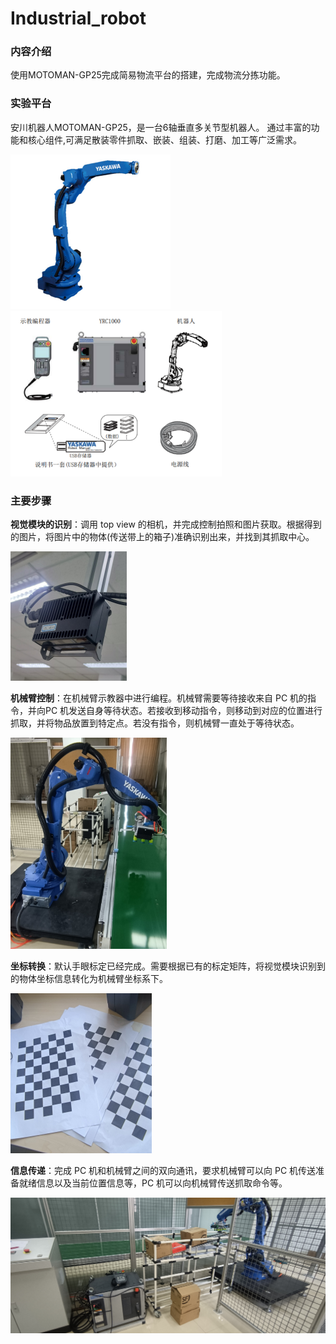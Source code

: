 # Industrial_robot
### **内容介绍**

使用MOTOMAN-GP25完成简易物流平台的搭建，完成物流分拣功能。

### **实验平台**

安川机器人MOTOMAN-GP25，是一台6轴垂直多关节型机器人。 通过丰富的功能和核心组件,可满足散装零件抓取、嵌装、组装、打磨、加工等广泛需求。

<img src="README/E992E43C-E709-4D5F-ABA1-8EB46B5DC82A.png" alt="E992E43C-E709-4D5F-ABA1-8EB46B5DC82A" style="zoom: 25%;" />

<img src="README/5E237779-A1E7-453F-8B45-3FE68F11698F.png" alt="5E237779-A1E7-453F-8B45-3FE68F11698F" style="zoom: 33%;" />

### **主要步骤**

**视觉模块的识别**：调用 top view 的相机，并完成控制拍照和图片获取。根据得到的图片，将图片中的物体(传送带上的箱子)准确识别出来，并找到其抓取中心。

<img src="README/36ADA9C5-CDA9-48A9-B9C3-363A6BC63461.png" alt="36ADA9C5-CDA9-48A9-B9C3-363A6BC63461" style="zoom: 25%;" />

**机械臂控制**：在机械臂示教器中进行编程。机械臂需要等待接收来自 PC 机的指令，并向PC 机发送自身等待状态。若接收到移动指令，则移动到对应的位置进行抓取，并将物品放置到特定点。若没有指令，则机械臂一直处于等待状态。

<img src="README/0EABCB64-05A2-4A29-890B-BE60E1351FB3.png" alt="0EABCB64-05A2-4A29-890B-BE60E1351FB3" style="zoom: 33%;" />

**坐标转换**：默认手眼标定已经完成。需要根据已有的标定矩阵，将视觉模块识别到的物体坐标信息转化为机械臂坐标系下。

<img src="README/E405E40C-CF17-45E0-BD8D-B94D386D5DBC.png" alt="E405E40C-CF17-45E0-BD8D-B94D386D5DBC" style="zoom:25%;" />

**信息传递**：完成 PC 机和机械臂之间的双向通讯，要求机械臂可以向 PC 机传送准备就绪信息以及当前位置信息等，PC 机可以向机械臂传送抓取命令等。

![9B3FFAAC-D0BD-43A4-9BE8-38C725F8E598](README/9B3FFAAC-D0BD-43A4-9BE8-38C725F8E598.png)

